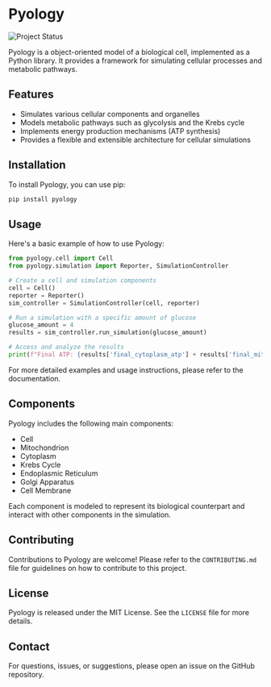 # Pyology
![Project Status](https://img.shields.io/badge/status-in%20development-orange)

Pyology is a object-oriented model of a biological cell, implemented as a Python library. It provides a framework for simulating cellular processes and metabolic pathways.

## Features

- Simulates various cellular components and organelles
- Models metabolic pathways such as glycolysis and the Krebs cycle
- Implements energy production mechanisms (ATP synthesis)
- Provides a flexible and extensible architecture for cellular simulations

## Installation

To install Pyology, you can use pip:

```bash
pip install pyology
```

## Usage

Here's a basic example of how to use Pyology:

```python
from pyology.cell import Cell
from pyology.simulation import Reporter, SimulationController

# Create a cell and simulation components
cell = Cell()
reporter = Reporter()
sim_controller = SimulationController(cell, reporter)

# Run a simulation with a specific amount of glucose
glucose_amount = 4
results = sim_controller.run_simulation(glucose_amount)

# Access and analyze the results
print(f"Final ATP: {results['final_cytoplasm_atp'] + results['final_mitochondrion_atp']:.2f}")
```

For more detailed examples and usage instructions, please refer to the documentation.

## Components

Pyology includes the following main components:

- Cell
- Mitochondrion
- Cytoplasm
- Krebs Cycle
- Endoplasmic Reticulum
- Golgi Apparatus
- Cell Membrane

Each component is modeled to represent its biological counterpart and interact with other components in the simulation.

## Contributing

Contributions to Pyology are welcome! Please refer to the `CONTRIBUTING.md` file for guidelines on how to contribute to this project.

## License

Pyology is released under the MIT License. See the `LICENSE` file for more details.

## Contact

For questions, issues, or suggestions, please open an issue on the GitHub repository.
